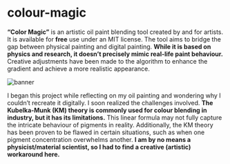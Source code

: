 # colour-magic
**“Color Magic”** is an artistic oil paint blending tool created by and for artists. It is available for **free** use under an MIT license. The tool aims to bridge the gap between physical painting and digital painting. **While it is based on physics and research, it doesn’t precisely mimic real-life paint behaviour.** Creative adjustments have been made to the algorithm to enhance the gradient and achieve a more realistic appearance.

![banner](https://github.com/user-attachments/assets/9853ac23-cdff-4b9d-89ca-309b9f434f94)

I began this project while reflecting on my oil painting and wondering why I couldn’t recreate it digitally. I soon realized the challenges involved. **The Kubelka-Munk (KM) theory is commonly used for colour blending in industry, but it has its limitations.** This linear formula may not fully capture the intricate behaviour of pigments in reality. Additionally, the KM theory has been proven to be flawed in certain situations, such as when one pigment concentration overwhelms another. **I am by no means a physicist/material scientist, so I had to find a creative (artistic) workaround here.**
